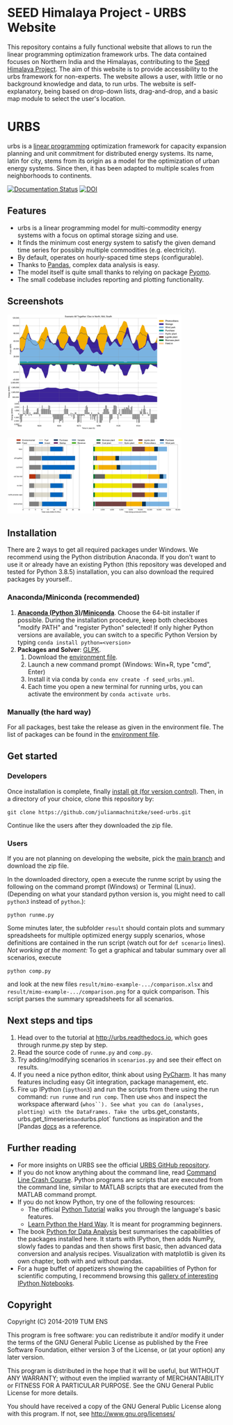 # SEED Himalaya Project - URBS Website

This repository contains a fully functional website that allows to run the linear programming optimization framework urbs. The data contained focuses on Northern India and the Himalayas, contributing to the [Seed Himalaya Project](https://www.wasser.tum.de/en/nexus/research-projects/seed-himalaya/). The aim of this website is to provide accessibility to the urbs framework for non-experts. The website allows a user, with little or no background knowledge and data, to run urbs. The website is self-explanatory, being based on drop-down lists, drag-and-drop, and a basic map module to select the user's location.

# URBS

urbs is a [linear programming](https://en.wikipedia.org/wiki/Linear_programming) optimization framework for capacity expansion planning and unit commitment for distributed energy systems. Its name, latin for city, stems from its origin as a model for the optimization of urban energy systems. Since then, it has been adapted to multiple scales from neighborhoods to continents.

[![Documentation Status](https://readthedocs.org/projects/urbs/badge/?version=latest)](http://urbs.readthedocs.io/en/latest/?badge=latest)
[![DOI](https://zenodo.org/badge/DOI/10.5281/zenodo.594200.svg)](https://doi.org/10.5281/zenodo.594200)

## Features

  * urbs is a linear programming model for multi-commodity energy systems with a focus on optimal storage sizing and use.
  * It finds the minimum cost energy system to satisfy the given demand time  series for possibly multiple commodities (e.g. electricity).
  * By default, operates on hourly-spaced time steps (configurable).
  * Thanks to [Pandas](https://pandas.pydata.org), complex data analysis is easy.
  * The model itself is quite small thanks to relying on package [Pyomo](http://www.pyomo.org/).
  * The small codebase includes reporting and plotting functionality.

## Screenshots

<a href="doc/img/plot.png"><img src="doc/img/plot.png" alt="Timeseries plot of 8 days of electricity generation in vertex 'North' in scenario_all_together in hourly resolution: Hydro and biomass provide flat base load of about 50% to cover the daily fluctuating load, while large share of wind and small part photovoltaic generation cover the rest, supported by a day-night storage." style="width:400px"></a>

<a href="doc/img/comparison.png"><img src="doc/img/comparison.png" alt="Bar chart of cumulated annual electricity generation costs for all 5 scenarios defined in runme.py." style="width:400px"></a>

## Installation

There are 2 ways to get all required packages under Windows. We recommend using the Python distribution Anaconda. If you don't want to use it or already have an existing Python (this repository was developed and tested for Python 3.8.5) installation, you can also download the required packages by yourself..

### Anaconda/Miniconda (recommended)

  1. **[Anaconda (Python 3)](http://continuum.io/downloads)/[Miniconda](https://docs.conda.io/en/latest/miniconda.html)**. Choose the 64-bit installer if possible.
     During the installation procedure, keep both checkboxes "modify PATH" and "register Python" selected! If only higher Python versions are available, you can switch to a specific Python Version by typing `conda install python=<version>`
  2. **Packages and Solver**: [GLPK](http://winglpk.sourceforge.net/).
     1. Download the [environment file](https://github.com/julianmachnitzke/seed-urbs/seed_urbs.yml).
     2. Launch a new command prompt (Windows: Win+R, type "cmd", Enter)
     3. Install it via conda by `conda env create -f seed_urbs.yml`.
     4. Each time you open a new terminal for running urbs, you can activate the environment by `conda activate urbs`.


### Manually (the hard way)

For all packages, best take the release as given in the environment file. The list of packages can be found in the [environment file](https://github.com/julianmachnitzke/seed-urbs/seed_urbs.yml).
  
## Get started

### Developers
Once installation is complete, finally [install git (for version control)](http://git-scm.com/).
Then, in a directory of your choice, clone this repository by:

    git clone https://github.com/julianmachnitzke/seed-urbs.git
    
Continue like the users after they downloaded the zip file. 

### Users

If you are not planning on developing the website, pick the [main branch](https://github.com/julianmachnitzke/seed-urbs) and download the zip file.

In the downloaded directory, open a execute the runme script by using the following on the command prompt (Windows) or Terminal (Linux). (Depending on what your standard python version is, you might need to call `python3` instead of `python`.):
 
    python runme.py

Some minutes later, the subfolder `result` should contain plots and summary spreadsheets for multiple optimized energy supply scenarios, whose definitions are contained in the run script (watch out for `def scenario` lines). *Not working at the moment:* To get a graphical and tabular summary over all scenarios, execute

    python comp.py

and look at the new files `result/mimo-example-.../comparison.xlsx` and `result/mimo-example-.../comparison.png` for a quick comparison. This script parses the summary spreadsheets for all scenarios.

## Next steps and tips

  1. Head over to the tutorial at http://urbs.readthedocs.io, which goes through runme.py step by step. 
  2. Read the source code of `runme.py` and `comp.py`. 
  3. Try adding/modifying scenarios in `scenarios.py` and see their effect on results.
  4. If you need a nice python editor, think about using [PyCharm](https://www.jetbrains.com/pycharm/download). It has many features including easy Git integration, package management, etc.
  5. Fire up IPython (`ipython3`) and run the scripts from there using the run command: `run runme` and `run comp`. Then use `whos` and inspect the workspace afterward (`whos``). See what you can do (analyses, plotting) with the DataFrames. Take the `urbs.get_constants`, `urbs.get_timeseries` and `urbs.plot` functions as inspiration and the [Pandas [docs](http://pandas.pydata.org/pandas-docs/stable/) as a reference.
  
## Further reading
  - For more insights on URBS see the official [URBS GitHub repository](https://learnpythonthehardway.org/book/appendixa.html).
  - If you do not know anything about the command line, read [Command Line Crash Course](https://learnpythonthehardway.org/book/appendixa.html). Python programs are scripts that are executed from the command line, similar to MATLAB scripts that are executed from the MATLAB command prompt.
  - If you do not know Python, try one of the following resources:
    * The official [Python Tutorial](https://docs.python.org/3/tutorial/index.html) walks you through the language's basic features.
    * [Learn Python the Hard Way](https://learnpythonthehardway.org/book/preface.html). It is meant for programming beginners.
  - The book [Python for Data Analysis](http://shop.oreilly.com/product/0636920023784.do) best summarises the capabilities of the packages installed here. It starts with IPython, then adds NumPy, slowly fades to pandas and then shows first basic, then advanced data conversion and analysis recipes. Visualization with matplotlib is given its own chapter, both with and without pandas.
  - For a huge buffet of appetizers showing the capabilities of Python for scientific computing, I recommend browsing this [gallery of interesting IPython Notebooks](https://github.com/ipython/ipython/wiki/A-gallery-of-interesting-IPython-Notebooks).
  


## Copyright

Copyright (C) 2014-2019  TUM ENS

This program is free software: you can redistribute it and/or modify
it under the terms of the GNU General Public License as published by
the Free Software Foundation, either version 3 of the License, or
(at your option) any later version.

This program is distributed in the hope that it will be useful,
but WITHOUT ANY WARRANTY; without even the implied warranty of
MERCHANTABILITY or FITNESS FOR A PARTICULAR PURPOSE.  See the
GNU General Public License for more details.

You should have received a copy of the GNU General Public License
along with this program.  If not, see <http://www.gnu.org/licenses/>
